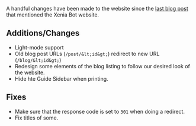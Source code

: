 A handful changes have been made to the website since the [last blog post](/blog/20240212-update) that mentioned the Xenia Bot website.

## Additions/Changes
- Light-mode support
- Old blog post URLs (`/post/&lt;id&gt;`) redirect to new URL (`/blog/&lt;id&gt;`)
- Redesign some elements of the blog listing to follow our desired look of the website.
- Hide hte Guide Sidebar when printing.

## Fixes
- Make sure that the response code is set to `301` when doing a redirect.
- Fix titles of some.